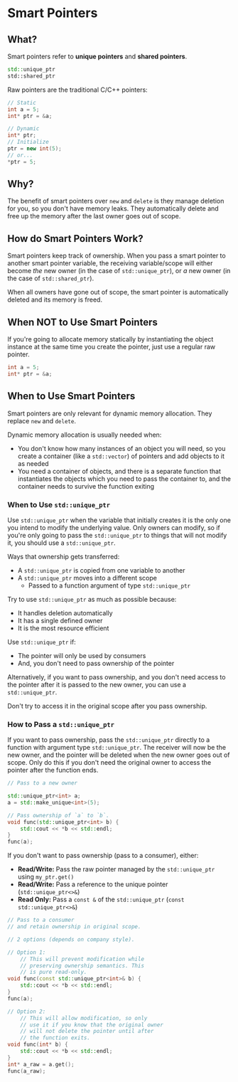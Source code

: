# Smart Pointers

## What?

Smart pointers refer to **unique pointers** and **shared pointers**.

```cpp
std::unique_ptr
std::shared_ptr
```

Raw pointers are the traditional C/C++ pointers:

```cpp
// Static
int a = 5;
int* ptr = &a;

// Dynamic
int* ptr;
// Initialize
ptr = new int(5);
// or...
*ptr = 5;
```

## Why?

The benefit of smart pointers over `new` and `delete` is they manage deletion for you, so you don't have memory leaks. They automatically delete and free up the memory after the last owner goes out of scope.

## How do Smart Pointers Work?

Smart pointers keep track of ownership. When you pass a smart pointer to another smart pointer variable, the receiving variable/scope will either become *the* new owner (in the case of `std::unique_ptr`), or *a* new owner (in the case of `std::shared_ptr`).

When all owners have gone out of scope, the smart pointer is automatically deleted and its memory is freed.

## When NOT to Use Smart Pointers

If you're going to allocate memory statically by instantiating the object instance at the same time you create the pointer, just use a regular raw pointer.

```cpp
int a = 5;
int* ptr = &a;
```

## When to Use Smart Pointers

Smart pointers are only relevant for dynamic memory allocation. They replace `new` and `delete`.

Dynamic memory allocation is usually needed when:
- You don't know how many instances of an object you will need, so you create a container (like a `std::vector`) of pointers and add objects to it as needed
- You need a container of objects, and there is a separate function that instantiates the objects which you need to pass the container to, and the container needs to survive the function exiting 

### When to Use `std::unique_ptr`

Use `std::unique_ptr` when the variable that initially creates it is the only one you intend to modify the underlying value. Only owners can modify, so if you're only going to pass the `std::unique_ptr` to things that will not modify it, you should use a `std::unique_ptr`.

Ways that ownership gets transferred:
- A `std::unique_ptr` is copied from one variable to another
- A `std::unique_ptr` moves into a different scope
	- Passed to a function argument of type `std::unique_ptr`

Try to use `std::unique_ptr` as much as possible because:
- It handles deletion automatically
- It has a single defined owner
- It is the most resource efficient

Use `std::unique_ptr` if:
- The pointer will only be used by consumers
- And, you don't need to pass ownership of the pointer

Alternatively, if you want to pass ownership, and you don't need access to the pointer after it is passed to the new owner, you can use a `std::unique_ptr`.

Don't try to access it in the original scope after you pass ownership.

### How to Pass a `std::unique_ptr`

If you want to pass ownership, pass the `std::unique_ptr` directly to a function with argument type `std::unique_ptr`. The receiver will now be the new owner, and the pointer will be deleted when the new owner goes out of scope. Only do this if you don't need the original owner to access the pointer after the function ends.

```cpp
// Pass to a new owner

std::unique_ptr<int> a;
a = std::make_unique<int>(5);

// Pass ownership of `a` to `b`.
void func(std::unique_ptr<int> b) {
	std::cout << *b << std::endl;
}
func(a);
```

If you don't want to pass ownership (pass to a consumer), either:
- **Read/Write:** Pass the raw pointer managed by the `std::unique_ptr` using `my_ptr.get()`
- **Read/Write:** Pass a reference to the unique pointer (`std::unique_ptr<>&`)
- **Read Only:** Pass a `const &` of the `std::unique_ptr` (`const std::unique_ptr<>&`)

```cpp
// Pass to a consumer
// and retain ownership in original scope.

// 2 options (depends on company style).

// Option 1:
	// This will prevent modification while
	// preserving ownership semantics. This
	// is pure read-only.
void func(const std::unique_ptr<int>& b) {
	std::cout << *b << std::endl;
}
func(a);

// Option 2:
	// This will allow modification, so only
	// use it if you know that the original owner
	// will not delete the pointer until after
	// the function exits.
void func(int* b) {
	std::cout << *b << std::endl;
}
int* a_raw = a.get();
func(a_raw);
```